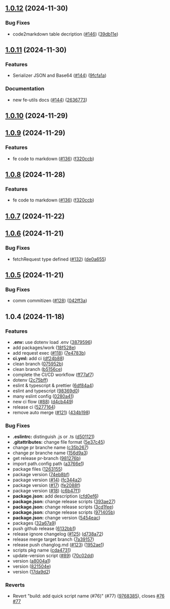 

## [1.0.12](https://github.com/qlover/fe-base/compare/fe-utils-v1.0.11...fe-utils-v1.0.12) (2024-11-30)


### Bug Fixes

* code2markdown table decription ([#146](https://github.com/qlover/fe-base/issues/146)) ([39db11e](https://github.com/qlover/fe-base/commit/39db11e56f225a4364398f090db299840f6a2ac5))

## [1.0.11](https://github.com/qlover/fe-base/compare/fe-utils-v1.0.10...fe-utils-v1.0.11) (2024-11-30)

### Features

* Serializer JSON and Base64 ([#144](https://github.com/qlover/fe-base/issues/144)) ([9fcfa1a](https://github.com/qlover/fe-base/pull/144/commits/9fcfa1adc336a75851b5d057540262af7514b2a3))

### Documentation

* new fe-utils docs ([#144](https://github.com/qlover/fe-base/issues/144)) ([2636773](https://github.com/qlover/fe-base/pull/144/commits/263677347edcffb44651d6663fdda53d39e109d9))

## [1.0.10](https://github.com/qlover/fe-base/compare/fe-utils-v1.0.9...fe-utils-v1.0.10) (2024-11-29)

## [1.0.9](https://github.com/qlover/fe-base/compare/fe-utils-v1.0.7...fe-utils-v1.0.9) (2024-11-29)


### Features

* fe code to markdown ([#136](https://github.com/qlover/fe-base/issues/136)) ([f320ccb](https://github.com/qlover/fe-base/commit/f320ccb08d59caabb83357c65a09fb05732cb146))

## [1.0.8](https://github.com/qlover/fe-base/compare/fe-utils-v1.0.7...fe-utils-v1.0.8) (2024-11-28)


### Features

* fe code to markdown ([#136](https://github.com/qlover/fe-base/issues/136)) ([f320ccb](https://github.com/qlover/fe-base/commit/f320ccb08d59caabb83357c65a09fb05732cb146))

## [1.0.7](https://github.com/qlover/fe-base/compare/fe-utils-v1.0.6...fe-utils-v1.0.7) (2024-11-22)

## [1.0.6](https://github.com/qlover/fe-base/compare/fe-utils-v1.0.5...fe-utils-v1.0.6) (2024-11-21)


### Bug Fixes

* fetchRequest type defined ([#132](https://github.com/qlover/fe-base/issues/132)) ([de0a655](https://github.com/qlover/fe-base/commit/de0a655a9b34c39b1a8932b43c02a27787c4faad))

## [1.0.5](https://github.com/qlover/fe-base/compare/fe-utils-v1.0.4...fe-utils-v1.0.5) (2024-11-21)


### Bug Fixes

* comm commitizen ([#128](https://github.com/qlover/fe-base/issues/128)) ([042ff3a](https://github.com/qlover/fe-base/commit/042ff3a71ab6bec039ee4fa1bc3f4fc116f9dd35))

## 1.0.4 (2024-11-18)


### Features

* **.env:** use dotenv load .env ([3879596](https://github.com/qlover/fe-base/commit/3879596f6ca4017b1f12e4fc3ea5c928dc575fd0))
* add packages/work ([18f528e](https://github.com/qlover/fe-base/commit/18f528e9d41ca43abe615b57863c8acde96952ca))
* add request exec ([#118](https://github.com/qlover/fe-base/issues/118)) ([7e4783b](https://github.com/qlover/fe-base/commit/7e4783b250dc585cb030ced9849ba093a56d7aec))
* **ci.yml:** add ci ([df24b88](https://github.com/qlover/fe-base/commit/df24b883138c710a3f1b8d2f97acf415d5e3c5e7))
* clean branch ([075952b](https://github.com/qlover/fe-base/commit/075952b5230a4518a7243c9d716e3a245eac1115))
* clean branch ([b5156ce](https://github.com/qlover/fe-base/commit/b5156ceebb5caa3266147a0255eeefc451f27a28))
* complete the CI/CD workflow ([ff77af7](https://github.com/qlover/fe-base/commit/ff77af71a508b8f1cff5730ddf881cddaa309b01))
* dotenv ([2c75bff](https://github.com/qlover/fe-base/commit/2c75bffb07ec5c60d70414963e437b7612268c78))
* eslint & typescript & prettier ([6df84a4](https://github.com/qlover/fe-base/commit/6df84a47a2fd7ff686ace9ffe43830481feb47d8))
* eslint and typescript ([98369d0](https://github.com/qlover/fe-base/commit/98369d0cf3b77f51a8a42888fe12087327d46f20))
* many eslint config ([0280a41](https://github.com/qlover/fe-base/commit/0280a414fcaf6d6a9aafd73b8c18609c89892d7c))
* new ci flow ([#88](https://github.com/qlover/fe-base/issues/88)) ([d4cb449](https://github.com/qlover/fe-base/commit/d4cb449718120ddf9a0b709fb83faf2819e9becd))
* release ci ([5277164](https://github.com/qlover/fe-base/commit/52771642fd7f70c9a79943c14f4b9f6a6c340fb5))
* remove auto merge ([#121](https://github.com/qlover/fe-base/issues/121)) ([434b198](https://github.com/qlover/fe-base/commit/434b198e174963c2f683362c22cc5295173a7a63))


### Bug Fixes

* **.eslintrc:** distinguish .js or .ts ([d501121](https://github.com/qlover/fe-base/commit/d501121fee68657c2c5bb448b90920bf185520cc))
* **.gitattributes:** change file format ([5e37c45](https://github.com/qlover/fe-base/commit/5e37c45e5afca0ff53bc4c1784f9223063c44086))
* change pr branche name ([c35b267](https://github.com/qlover/fe-base/commit/c35b2679b0f7fecdec3c1749896e5a4b9802c811))
* change pr branche name ([156d9a3](https://github.com/qlover/fe-base/commit/156d9a3cb6cc7c56eba295465b855a1725e192ed))
* get release pr-branch ([981276b](https://github.com/qlover/fe-base/commit/981276b95d6213486b23567b33db3bbef9401ddb))
* import path.config path ([a3766e1](https://github.com/qlover/fe-base/commit/a3766e1877ef38a1661bc3bb55f4bb37bf436bbb))
* package files ([1263155](https://github.com/qlover/fe-base/commit/12631559ffdaaaba0c431c460663de771171c607))
* package version ([74eb8bf](https://github.com/qlover/fe-base/commit/74eb8bf060e85004d9574c009e1e0cce9183155a))
* package version ([#14](https://github.com/qlover/fe-base/issues/14)) ([fc344a2](https://github.com/qlover/fe-base/commit/fc344a2b3825d2673aa63dcc90b2411e4fb304b0))
* package version ([#17](https://github.com/qlover/fe-base/issues/17)) ([fe2088f](https://github.com/qlover/fe-base/commit/fe2088fb5bb24d04b52c4ec7160a6d73f8e6ef4c))
* package version ([#18](https://github.com/qlover/fe-base/issues/18)) ([c6b47f1](https://github.com/qlover/fe-base/commit/c6b47f19920ebed721bcfff287086e8d1bb6630f))
* **package.json:** add description ([cfd0ef6](https://github.com/qlover/fe-base/commit/cfd0ef6a3cf2477cafc0ac827dd4459defdebda2))
* **package.json:** change release scripts ([393ae27](https://github.com/qlover/fe-base/commit/393ae271ac217ea27ec65667f50d813b6b1a5232))
* **package.json:** change release scripts ([3cd1fee](https://github.com/qlover/fe-base/commit/3cd1feeae8049d406523aa2a1285fc13c8d7b75a))
* **package.json:** change release scripts ([971405b](https://github.com/qlover/fe-base/commit/971405bb9ff3fed919a9036b3723cd4ac50ac4d6))
* **package.json:** change version ([5454eac](https://github.com/qlover/fe-base/commit/5454eacad4e7550c063912fe2b77a00793f46cf3))
* packages ([32a67a9](https://github.com/qlover/fe-base/commit/32a67a9441c69981422d0fe2b5246ea0f6de647d))
* push github release ([6132bb1](https://github.com/qlover/fe-base/commit/6132bb1cb8b6be67c483057ace8945b08c625f27))
* release ignore changelog ([#125](https://github.com/qlover/fe-base/issues/125)) ([d738a72](https://github.com/qlover/fe-base/commit/d738a72875020273401b1bd3b92e1f1108a1e116))
* release merge target branch ([7a39157](https://github.com/qlover/fe-base/commit/7a39157c41a24ece97eae8070037f2edd4520647))
* release push changlog.md ([#123](https://github.com/qlover/fe-base/issues/123)) ([1952ae1](https://github.com/qlover/fe-base/commit/1952ae1caad2a965ec233eca18092bb0b356987b))
* scripts pkg name ([cda4731](https://github.com/qlover/fe-base/commit/cda4731d244eb8f4c14ea374b98b4d995d886d5b))
* update-version script ([#89](https://github.com/qlover/fe-base/issues/89)) ([70c02dd](https://github.com/qlover/fe-base/commit/70c02dde5ec086038bc256ac8a0f7bda74007375))
* version ([a8004a1](https://github.com/qlover/fe-base/commit/a8004a1d3867dc4da7c6a450e1e92a2a9c96f847))
* version ([821504e](https://github.com/qlover/fe-base/commit/821504e0e0051468ed5a45d941d025192c74665a))
* version ([17da9d2](https://github.com/qlover/fe-base/commit/17da9d2bd4149717b92c98a82caf1f1d17616841))


### Reverts

* Revert "build: add quick script name (#76)" (#77) ([9768385](https://github.com/qlover/fe-base/commit/9768385c4ab50446f557b1e68702183c257e1049)), closes [#76](https://github.com/qlover/fe-base/issues/76) [#77](https://github.com/qlover/fe-base/issues/77)
